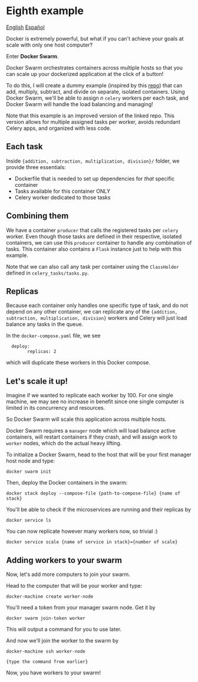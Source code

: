 # Eighth example

[English](README.md) [Español](README.es.md)

Docker is extremely powerful, but what if you can't achieve your goals at scale with only one host computer?

Enter **Docker Swarm**.

Docker Swarm orchestrates containers across multiple hosts so that you can scale up your dockerized application at the click of a button!

To do this, I will create a dummy example (inspired by this [repo](https://github.com/saurabhindoria/celery-docker-swarm)) that can add, multiply, subtract, and divide on separate, isolated containers. Using Docker Swarm, we'll be able to assign _n_ `celery` workers per each task, and Docker Swarm will handle the load balancing and managing!

Note that this example is an improved version of the linked repo. This version allows for multiple assigned tasks per worker, avoids redundant Celery apps, and organized with less code.

## Each task

Inside `{addition, subtraction, multiplication, division}/` folder, we provide three essentials:

- Dockerfile that is needed to set up dependencies for _that_ specific container
- Tasks available for this container ONLY
- Celery worker dedicated to those tasks

## Combining them

We have a container `producer` that calls the registered tasks per `celery` worker. Even though those tasks are defined in their respective, isolated containers, we can use this `producer` container to handle any combination of tasks. This container also contains a `Flask` instance just to help with this example.

Note that we can also call any task per container using the `ClassHolder` defined in `celery_tasks/tasks.py`.

## Replicas

Because each container only handles one specific type of task, and do not depend on any other container, we can replicate any of the `{addition, subtraction, multiplication, division}` workers and Celery will just load balance any tasks in the queue.

In the `docker-compose.yaml` file, we see

      deploy:
            replicas: 2

which will duplicate these workers in this Docker compose.

## Let's scale it up!

Imagine if we wanted to replicate each worker by 100. For one single machine, we may see no increase in benefit since one single computer is limited in its concurrency and resources.

So Docker Swarm will scale this application across multiple hosts.

Docker Swarm requires a `manager` node which will load balance active containers, will restart containers if they crash, and will assign work to `worker` nodes, which do the actual heavy lifting.

To initialize a Docker Swarm, head to the host that will be your first manager host node and type:

    docker swarm init

Then, deploy the Docker containers in the swarm:

    docker stack deploy --compose-file {path-to-compose-file} {name of stack}

You'll be able to check if the microservices are running and their replicas by

    docker service ls

You can now replicate however many workers now, so trivial :)

    docker service scale {name of service in stack}={number of scale}

## Adding workers to your swarm

Now, let's add more computers to join your swarm.

Head to the computer that will be your worker and type:

    docker-machine create worker-node

You'll need a token from your manager swarm node. Get it by

    docker swarm join-token worker

This will output a command for you to use later.

And now we'll join the worker to the swarm by

    docker-machine ssh worker-node

    {type the command from earlier}

Now, you have workers to your swarm!
